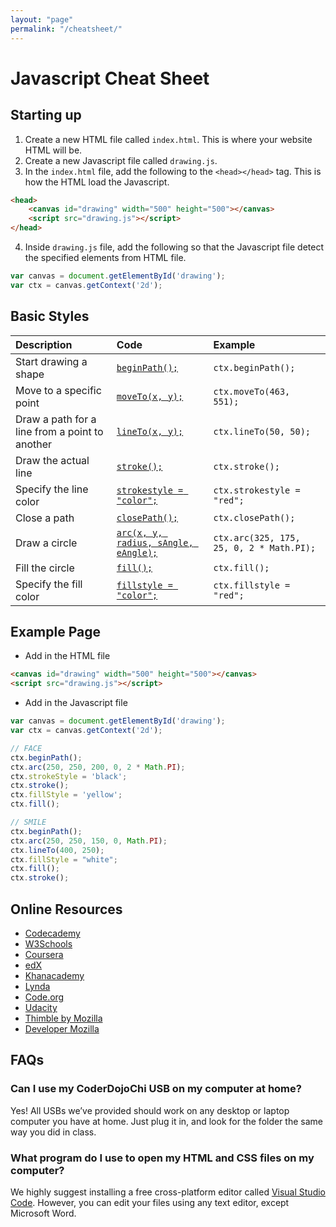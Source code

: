 ```yaml
---
layout: "page"
permalink: "/cheatsheet/"
---
```


# Javascript Cheat Sheet

## Starting up
1. Create a new HTML file called `index.html`. This is where your website HTML will be.
2. Create a new Javascript file called `drawing.js`.
3. In the `index.html` file, add the following to the `<head></head>` tag. This is how the HTML load the Javascript.

```html
<head>
    <canvas id="drawing" width="500" height="500"></canvas>
    <script src="drawing.js"></script>
</head>
```

4. Inside `drawing.js` file, add the following so that the Javascript file detect the specified elements from HTML file.

 ```js
 var canvas = document.getElementById('drawing');
 var ctx = canvas.getContext('2d');
 ```

## Basic Styles

| Description                                    | Code                                        | Example                                  |
| :--------------------------------------------- | :------------------------------------------ | :--------------------------------------- |
| Start drawing a shape                          | [`beginPath();`][beginPath]                 | `ctx.beginPath();`                       |
| Move to a specific point                       | [`moveTo(x, y);`][moveTo]                   | `ctx.moveTo(463, 551);`                  |
| Draw a path for a line from a point to another | [`lineTo(x, y);`][lineTo]                   | `ctx.lineTo(50, 50);`                    |
| Draw the actual line                           | [`stroke();`][stroke]                       | `ctx.stroke();`                          |
| Specify the line color                         | [`strokestyle = "color";`][strokestyle]     | `ctx.strokestyle = "red";`               |
| Close a path                                   | [`closePath();`][closePath]                 | `ctx.closePath();`                       |
| Draw a circle                                  | [`arc(x, y, radius, sAngle, eAngle);`][arc] | `ctx.arc(325, 175, 25, 0, 2 * Math.PI);` |
| Fill the circle                                | [`fill();`][fill]                           | `ctx.fill();`                            |
| Specify the fill color                         | [`fillstyle = "color";`][fillStyle]         | `ctx.fillstyle = "red";`                 |

## Example Page

- Add in the HTML file

```html
<canvas id="drawing" width="500" height="500"></canvas>
<script src="drawing.js"></script>
```

- Add in the Javascript file

```js
var canvas = document.getElementById('drawing');
var ctx = canvas.getContext('2d');

// FACE
ctx.beginPath();
ctx.arc(250, 250, 200, 0, 2 * Math.PI);
ctx.strokeStyle = 'black';
ctx.stroke();
ctx.fillStyle = 'yellow';
ctx.fill();

// SMILE
ctx.beginPath();
ctx.arc(250, 250, 150, 0, Math.PI);
ctx.lineTo(400, 250);
ctx.fillStyle = "white";
ctx.fill();
ctx.stroke();
```

## Online Resources
- [Codecademy](https://www.codecademy.com/)
- [W3Schools](https://www.w3schools.com/)
- [Coursera](https://www.coursera.org/)
- [edX](https://www.edx.org/)
- [Khanacademy](https://www.khanacademy.org/)
- [Lynda](https://www.lynda.com/)
- [Code.org](https://code.org/)
- [Udacity](https://www.udacity.com/)
- [Thimble by Mozilla](https://thimble.mozilla.org)
- [Developer Mozilla](https://developer.mozilla.org)

##  FAQs

### Can I use my CoderDojoChi USB on my computer at home?
Yes! All USBs we’ve provided should work on any desktop or laptop computer you have at home. Just plug it in, and look for the folder the same way you did in class.

### What program do I use to open my HTML and CSS files on my computer?
We highly suggest installing a free cross-platform editor called [Visual Studio Code](https://code.visualstudio.com). However, you can edit your files using any text editor, except Microsoft Word.

[beginPath]: https://developer.mozilla.org/en-US/docs/Web/API/CanvasRenderingContext2D/beginPath
[moveTo]: https://developer.mozilla.org/en-US/docs/Web/API/CanvasRenderingContext2D/moveTo
[lineTo]: https://developer.mozilla.org/en-US/docs/Web/API/CanvasRenderingContext2D/stroke
[font-size]: https://developer.mozilla.org/en-US/docs/Web/API/CanvasRenderingContext2D/stroke
[stroke]: https://developer.mozilla.org/en-US/docs/Web/API/CanvasRenderingContext2D/stroke
[strokeStyle]: https://developer.mozilla.org/en-US/docs/Web/API/CanvasRenderingContext2D/strokestyle
[closePath]: https://developer.mozilla.org/en-US/docs/Web/API/CanvasRenderingContext2D/closePath
[arc]: https://developer.mozilla.org/en-US/docs/Web/API/CanvasRenderingContext2D/arc
[fill]: https://developer.mozilla.org/en-US/docs/Web/API/CanvasRenderingContext2D/fill
[fillStyle]: https://developer.mozilla.org/en-US/docs/Web/API/CanvasRenderingContext2D/fillstyle
